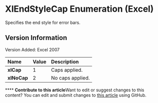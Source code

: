 
# XlEndStyleCap Enumeration (Excel)

Specifies the end style for error bars.


## Version Information

Version Added: Excel 2007 



|**Name**|**Value**|**Description**|
|:-----|:-----|:-----|
| **xlCap**|1|Caps applied.|
| **xlNoCap**|2|No caps applied.|

****   **Contribute to this article**Want to edit or suggest changes to this content? You can edit and submit changes to  [this article](https://github.com/jhershey00/VBA_Excel_Test/OpenXMLCon/articles/ad512f22-a2f5-9334-b724-ea1185394c20.md) using GitHub.


